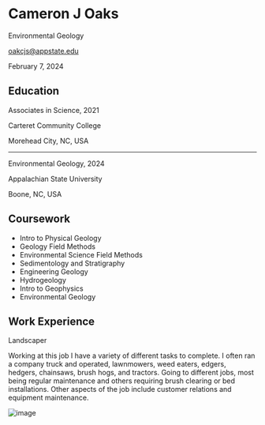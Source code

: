 Cameron J Oaks 
====
Environmental Geology 

oakcjs@appstate.edu

February 7, 2024 

Education 
------------
Associates in Science, 2021

Carteret Community College

Morehead City, NC, USA

-------

Environmental Geology, 2024

Appalachian State University 

Boone, NC, USA 

Coursework
----
- Intro to Physical Geology
- Geology Field Methods
- Environmental Science Field Methods
- Sedimentology and Stratigraphy
- Engineering Geology
- Hydrogeology
- Intro to Geophysics
- Environmental Geology 

Work Experience
----
Landscaper

Working at this job I have a variety of different tasks to complete. I often ran a company truck and operated, lawnmowers, weed eaters, edgers, hedgers, chainsaws, brush hogs, and tractors. Going to different jobs, most being regular maintenance and others requiring brush clearing or bed installations. Other aspects of the job include customer relations and equipment maintenance.	

![image](https://github.com/CameronOaks/WebMapping/assets/159043770/8c3ce991-2dff-4d85-b160-ca57b0a03b81)

